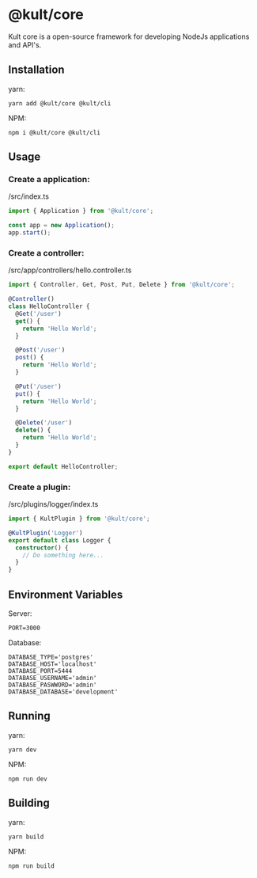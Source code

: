 # @kult/core

Kult core is a open-source framework for developing NodeJs applications and API's.


## Installation

yarn:
```
yarn add @kult/core @kult/cli
```

NPM:
```
npm i @kult/core @kult/cli
```

## Usage

### Create a application:
/src/index.ts
```typescript
import { Application } from '@kult/core';

const app = new Application();
app.start();
```

### Create a controller:
/src/app/controllers/hello.controller.ts
```typescript
import { Controller, Get, Post, Put, Delete } from '@kult/core';

@Controller()
class HelloController {
  @Get('/user')
  get() {
    return 'Hello World';
  }

  @Post('/user')
  post() {
    return 'Hello World';
  }

  @Put('/user')
  put() {
    return 'Hello World';
  }

  @Delete('/user')
  delete() {
    return 'Hello World';
  }
}

export default HelloController;
```

### Create a plugin:
/src/plugins/logger/index.ts
```typescript
import { KultPlugin } from '@kult/core';

@KultPlugin('Logger')
export default class Logger {
  constructor() {
    // Do something here...
  }
}
```

## Environment Variables

Server:
```
PORT=3000
```

Database:
```
DATABASE_TYPE='postgres'
DATABASE_HOST='localhost'
DATABASE_PORT=5444
DATABASE_USERNAME='admin'
DATABASE_PASWWORD='admin'
DATABASE_DATABASE='development'
```

## Running
yarn:
```
yarn dev
```

NPM:
```
npm run dev
```

## Building
yarn:
```
yarn build
```

NPM:
```
npm run build
```
